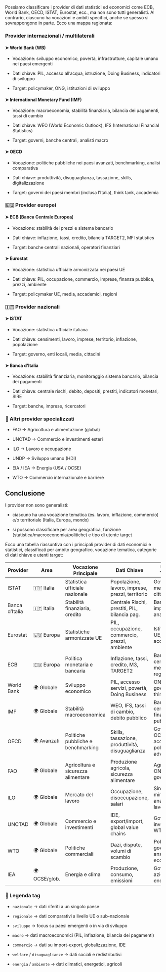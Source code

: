 Possiamo classificare i provider di dati statistici ed economici come ECB, World Bank, OECD, ISTAT, Eurostat, ecc., ma non sono tutti generalisti. Al contrario, ciascuno ha vocazioni e ambiti specifici, anche se spesso si sovrappongono in parte. Ecco una mappa ragionata:


### Provider internazionali / multilaterali

#### ➤ World Bank (WB)

- Vocazione: sviluppo economico, povertà, infrastrutture, capitale umano nei paesi emergenti
    
- Dati chiave: PIL, accesso all’acqua, istruzione, Doing Business, indicatori di sviluppo
    
- Target: policymaker, ONG, istituzioni di sviluppo
    

#### ➤ International Monetary Fund (IMF)

- Vocazione: macroeconomia, stabilità finanziaria, bilancia dei pagamenti, tassi di cambio
    
- Dati chiave: WEO (World Economic Outlook), IFS (International Financial Statistics)
    
- Target: governi, banche centrali, analisti macro
    

#### ➤ OECD

- Vocazione: politiche pubbliche nei paesi avanzati, benchmarking, analisi comparativa
    
- Dati chiave: produttività, disuguaglianza, tassazione, skills, digitalizzazione
    
- Target: governi dei paesi membri (inclusa l’Italia), think tank, accademia
    


### 🇪🇺 Provider europei

#### ➤ ECB (Banca Centrale Europea)

- Vocazione: stabilità dei prezzi e sistema bancario
    
- Dati chiave: inflazione, tassi, credito, bilancia TARGET2, MFI statistics
    
- Target: banche centrali nazionali, operatori finanziari
    

#### ➤ Eurostat

- Vocazione: statistica ufficiale armonizzata nei paesi UE
    
- Dati chiave: PIL, occupazione, commercio, imprese, finanza pubblica, prezzi, ambiente
    
- Target: policymaker UE, media, accademici, regioni
    



### 🇮🇹 Provider nazionali

#### ➤ ISTAT

- Vocazione: statistica ufficiale italiana
    
- Dati chiave: censimenti, lavoro, imprese, territorio, inflazione, popolazione
    
- Target: governo, enti locali, media, cittadini
    

#### ➤ Banca d’Italia

- Vocazione: stabilità finanziaria, monitoraggio sistema bancario, bilancia dei pagamenti
    
- Dati chiave: centrale rischi, debito, depositi, prestiti, indicatori monetari, SIRE
    
- Target: banche, imprese, ricercatori
    



### 🔎 Altri provider specializzati

- FAO → Agricoltura e alimentazione (global)
    
- UNCTAD → Commercio e investimenti esteri
    
- ILO → Lavoro e occupazione
    
- UNDP → Sviluppo umano (HDI)
    
- EIA / IEA → Energia (USA / OCSE)
    
- WTO → Commercio internazionale e barriere
    



## Conclusione

I provider non sono generalisti:

- ciascuno ha una vocazione tematica (es. lavoro, inflazione, commercio) e/o territoriale (Italia, Europa, mondo)
    
- si possono classificare per area geografica, funzione (statistica/macroeconomia/politiche) e tipo di utente target
    

Ecco una tabella riassuntiva con i principali provider di dati economici e statistici, classificati per ambito geografico, vocazione tematica, categorie di dati chiave e utenti target:

|Provider|Area|Vocazione Principale|Dati Chiave|Utenti Target|Tag|
|---|---|---|---|---|---|
|ISTAT|🇮🇹 Italia|Statistica ufficiale nazionale|Popolazione, lavoro, imprese, prezzi, territorio|Governo, media, cittadini|`nazionale`, `demografia`, `imprese`, `prezzi`|
|Banca d’Italia|🇮🇹 Italia|Stabilità finanziaria, credito|Centrale Rischi, prestiti, PIL, bilancia pag.|Banche, imprese, analisti|`bancario`, `finanza`, `macro`|
|Eurostat|🇪🇺 Europa|Statistiche armonizzate UE|PIL, occupazione, commercio, prezzi, ambiente|Istituzioni UE, regioni, accademici|`regionale`, `UE`, `comparativo`|
|ECB|🇪🇺 Europa|Politica monetaria e bancaria|Inflazione, tassi, credito, M3, TARGET2|Banche centrali, mercati, regolatori|`monetaria`, `prezzi`, `banche`|
|World Bank|🌍 Globale|Sviluppo economico|PIL, accesso servizi, povertà, Doing Business|ONG, governi, think tank|`sviluppo`, `paesi_emergenti`, `povertà`|
|IMF|🌍 Globale|Stabilità macroeconomica|WEO, IFS, tassi di cambio, debito pubblico|Banche centrali, finanza pubblica|`macro`, `debito`, `valute`|
|OECD|🌍 Avanzati|Politiche pubbliche e benchmarking|Skills, tassazione, produttività, disuguaglianza|Governi OCSE, accademici, policy advisor|`benchmark`, `welfare`, `istruzione`|
|FAO|🌍 Globale|Agricoltura e sicurezza alimentare|Produzione agricola, sicurezza alimentare|Agronomi, ONU, governi|`agricoltura`, `ambiente`, `food`|
|ILO|🌍 Globale|Mercato del lavoro|Occupazione, disoccupazione, salari|Sindacati, ministeri, analisti lavoro|`lavoro`, `welfare`, `disuguaglianze`|
|UNCTAD|🌍 Globale|Commercio e investimenti|IDE, export/import, global value chains|Governi, investitori, WTO|`commercio`, `investimenti`, `globalizzazione`|
|WTO|🌍 Globale|Politiche commerciali|Dazi, dispute, volumi di scambio|Policy, governi, analisti economici|`commercio`, `dazi`, `mercati`|
|IEA|🌍 OCSE/glob.|Energia e clima|Produzione, consumo, emissioni|Governi, aziende energetiche|`energia`, `CO2`, `transizione`|


### 🔖 Legenda tag

- `nazionale` → dati riferiti a un singolo paese
    
- `regionale` → dati comparativi a livello UE o sub-nazionale
    
- `sviluppo` → focus su paesi emergenti o in via di sviluppo
    
- `macro` → dati macroeconomici (PIL, inflazione, bilancia dei pagamenti)
    
- `commercio` → dati su import-export, globalizzazione, IDE
    
- `welfare` / `disuguaglianze` → dati sociali e redistributivi
    
- `energia` / `ambiente` → dati climatici, energetici, agricoli
    